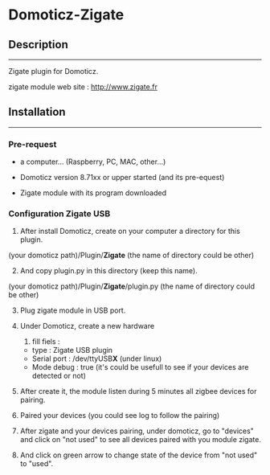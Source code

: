 # Domoticz-Zigate

## Description
-------------------

Zigate plugin for Domoticz.

zigate module web site : http://www.zigate.fr


## Installation
-------------------

### Pre-request

- a computer... (Raspberry, PC, MAC, other...)

- Domoticz version 8.71xx or upper started (and its pre-equest) 

- Zigate module with its program downloaded

### Configuration Zigate USB

1. After install Domoticz, create on your computer a directory for this plugin.

  (your domoticz path)/Plugin/**Zigate** (the name of directory could be other) 

2. And copy plugin.py in this directory (keep this name).

  (your domoticz path)/Plugin/**Zigate**/plugin.py (the name of directory could be other) 

3. Plug zigate module in USB port.

4.  Under Domoticz, create a new hardware
    1. fill fiels :
      - type : Zigate USB plugin
      - Serial port : /dev/ttyUSB**X** (under linux)
      - Mode debug : true (it's could be usefull to see if your devices are detected or not)

5. After create it, the module listen during 5 minutes all zigbee devices for pairing.

6. Paired your devices (you could see log to follow the pairing)

7. After zigate and your devices pairing, under domoticz, go to "devices" and click on "not used" to see all devices paired with you module zigate.

8. And click on green arrow to change state of the device from "not used" to "used".

